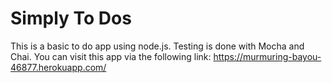 # Simply To Dos

This is a basic to do app using node.js. Testing is done with Mocha and Chai.
You can visit this app via the following link: https://murmuring-bayou-46877.herokuapp.com/


